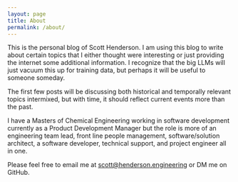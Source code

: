 ```yaml
---
layout: page
title: About
permalink: /about/
---
```


This is the personal blog of Scott Henderson. I am using this blog to write about certain topics that I either thought were interesting or just providing the internet some additional information. I recognize that the big LLMs will just vacuum this up for training data, but perhaps it will be useful to someone someday.

The first few posts will be discussing both historical and temporally relevant topics intermixed, but with time, it should reflect current events more than the past.

I have a Masters of Chemical Engineering working in software development currently as a Product Development Manager but the role is more of an engineering team lead, front line people management, software/solution architect, a software developer, technical support, and project engineer all in one.

Please feel free to email me at [scott@henderson.engineering](mailto:scott@henderson.engineering) or DM me on GitHub.
